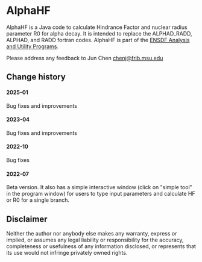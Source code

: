 # AlphaHF
AlphaHF is a Java code to calculate Hindrance Factor and nuclear radius parameter R0 for alpha decay. It is intended to replace the ALPHAD_RADD, ALPHAD, and RADD fortran codes. AlphaHF is part of the [ENSDF Analysis and Utility Programs](https://nds.iaea.org/public/ensdf_pgm/).

Please address any feedback to Jun Chen chenj@frib.msu.edu

## Change history

#### 2025-01
Bug fixes and improvements

#### 2023-04
Bug fixes and improvements

#### 2022-10
Bug fixes

#### 2022-07
Beta version. It also has a simple interactive window (click on "simple tool" in the program window) for users to type input parameters and calculate HF or R0 for a single branch.

## Disclaimer

Neither the author nor anybody else makes any warranty, express or implied, or assumes any legal liability or responsibility for the accuracy, completeness or usefulness of any information disclosed, or represents that its use would not infringe privately owned rights.
